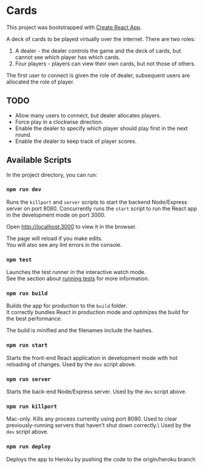 # Cards

This project was bootstrapped with [Create React App](https://github.com/facebook/create-react-app).

A deck of cards to be played virtually over the internet. There are two roles:
1. A dealer - the dealer controls the game and the deck of cards, but cannot see which player has which cards.
2. Four players - players can view their own cards, but not those of others.

The first user to connect is given the role of dealer, subsequent users are allocated the role of player.

## TODO

* Allow many users to connect, but dealer allocates players.
* Force play in a clockwise direction.
* Enable the dealer to specify which player should play first in the next round.
* Enable the dealer to keep track of player scores.

## Available Scripts

In the project directory, you can run:

### `npm run dev`

Runs the `killport` and `server` scripts to start the backend Node/Express server on port 8080.
Concurrently runs the `start` script to run the React app in the development mode on port 3000.

Open [http://localhost:3000](http://localhost:3000) to view it in the browser.

The page will reload if you make edits.\
You will also see any lint errors in the console.

### `npm test`
Launches the test runner in the interactive watch mode.\
See the section about [running tests](https://facebook.github.io/create-react-app/docs/running-tests) for more information.

### `npm run build`
Builds the app for production to the `build` folder.\
It correctly bundles React in production mode and optimizes the build for the best performance.

The build is minified and the filenames include the hashes.

### `npm run start`
Starts the front-end React application in development mode with hot reloading of changes. Used by the `dev` script above.

### `npm run server`
Starts the back-end Node/Express server. Used by the `dev` script above.
### `npm run killport`
Mac-only. Kills any process currently using port 8080. Used to clear previously-running servers that haven't shut down correctly.\ 
Used by the `dev` script above.

### `npm run deploy`
Deploys the app to Heroku by pushing the code to the origin/heroku branch
